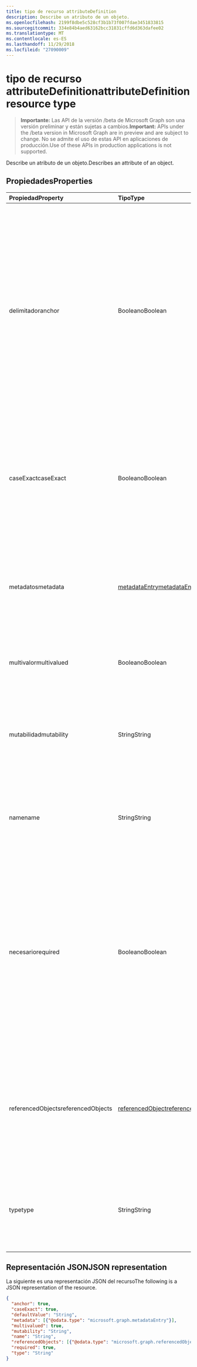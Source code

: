 ```yaml
---
title: tipo de recurso attributeDefinition
description: Describe un atributo de un objeto.
ms.openlocfilehash: 2199f8dbe5c528cf3b1b73f007fdae3451833815
ms.sourcegitcommit: 334e84b4aed63162bcc31831cffd6d363dafee02
ms.translationtype: MT
ms.contentlocale: es-ES
ms.lasthandoff: 11/29/2018
ms.locfileid: "27090009"
---
```

# <a name="attributedefinition-resource-type"></a><span data-ttu-id="5c5d9-103">tipo de recurso attributeDefinition</span><span class="sxs-lookup"><span data-stu-id="5c5d9-103">attributeDefinition resource type</span></span>

> <span data-ttu-id="5c5d9-104">**Importante:** Las API de la versión /beta de Microsoft Graph son una versión preliminar y están sujetas a cambios.</span><span class="sxs-lookup"><span data-stu-id="5c5d9-104">**Important:** APIs under the /beta version in Microsoft Graph are in preview and are subject to change.</span></span> <span data-ttu-id="5c5d9-105">No se admite el uso de estas API en aplicaciones de producción.</span><span class="sxs-lookup"><span data-stu-id="5c5d9-105">Use of these APIs in production applications is not supported.</span></span>

<span data-ttu-id="5c5d9-106">Describe un atributo de un objeto.</span><span class="sxs-lookup"><span data-stu-id="5c5d9-106">Describes an attribute of an object.</span></span>

## <a name="properties"></a><span data-ttu-id="5c5d9-107">Propiedades</span><span class="sxs-lookup"><span data-stu-id="5c5d9-107">Properties</span></span>

| <span data-ttu-id="5c5d9-108">Propiedad</span><span class="sxs-lookup"><span data-stu-id="5c5d9-108">Property</span></span>      | <span data-ttu-id="5c5d9-109">Tipo</span><span class="sxs-lookup"><span data-stu-id="5c5d9-109">Type</span></span>      | <span data-ttu-id="5c5d9-110">Descripción</span><span class="sxs-lookup"><span data-stu-id="5c5d9-110">Description</span></span>    |
|:--------------|:----------|:---------------|
|<span data-ttu-id="5c5d9-111">delimitador</span><span class="sxs-lookup"><span data-stu-id="5c5d9-111">anchor</span></span>         |<span data-ttu-id="5c5d9-112">Booleano</span><span class="sxs-lookup"><span data-stu-id="5c5d9-112">Boolean</span></span>    | <span data-ttu-id="5c5d9-113">`true`Si el atributo debe utilizarse como el delimitador para el objeto.</span><span class="sxs-lookup"><span data-stu-id="5c5d9-113">`true` if the attribute should be used as the anchor for the object.</span></span> <span data-ttu-id="5c5d9-114">Atributos de anclaje deben tener un valor único que identifica un objeto y deben ser inmutables.</span><span class="sxs-lookup"><span data-stu-id="5c5d9-114">Anchor attributes must have a unique value identifying an object, and must be immutable.</span></span> <span data-ttu-id="5c5d9-115">El valor predeterminado es `false`.</span><span class="sxs-lookup"><span data-stu-id="5c5d9-115">Default is `false`.</span></span> <span data-ttu-id="5c5d9-116">Uno y sólo uno, de los atributos del objeto deben designarse como el delimitador para admitir la sincronización.</span><span class="sxs-lookup"><span data-stu-id="5c5d9-116">One, and only one, of the object's attributes must be designated as the anchor to support synchronization.</span></span> |
|<span data-ttu-id="5c5d9-117">caseExact</span><span class="sxs-lookup"><span data-stu-id="5c5d9-117">caseExact</span></span>      |<span data-ttu-id="5c5d9-118">Booleano</span><span class="sxs-lookup"><span data-stu-id="5c5d9-118">Boolean</span></span>    |<span data-ttu-id="5c5d9-119">`true`Si el valor de este atributo debe tratarse como entre mayúsculas y minúsculas.</span><span class="sxs-lookup"><span data-stu-id="5c5d9-119">`true` if value of this attribute should be treated as case-sensitive.</span></span> <span data-ttu-id="5c5d9-120">Esta configuración afecta a cómo el motor de sincronización detecta cambios para el atributo.</span><span class="sxs-lookup"><span data-stu-id="5c5d9-120">This setting affects how the synchronization engine detects changes for the attribute.</span></span>|
|<span data-ttu-id="5c5d9-121">metadatos</span><span class="sxs-lookup"><span data-stu-id="5c5d9-121">metadata</span></span>       |[<span data-ttu-id="5c5d9-122">metadataEntry</span><span class="sxs-lookup"><span data-stu-id="5c5d9-122">metadataEntry</span></span>](../resources/synchronization-metadataentry.md)    |<span data-ttu-id="5c5d9-123">Propiedades de extensión adicionales.</span><span class="sxs-lookup"><span data-stu-id="5c5d9-123">Additional extension properties.</span></span> <span data-ttu-id="5c5d9-124">A menos que se mencionan explícitamente, no se deben cambiar los valores de metadatos.</span><span class="sxs-lookup"><span data-stu-id="5c5d9-124">Unless mentioned explicitly, metadata values should not be changed.</span></span>|
|<span data-ttu-id="5c5d9-125">multivalor</span><span class="sxs-lookup"><span data-stu-id="5c5d9-125">multivalued</span></span>    |<span data-ttu-id="5c5d9-126">Booleano</span><span class="sxs-lookup"><span data-stu-id="5c5d9-126">Boolean</span></span>    |<span data-ttu-id="5c5d9-127">`true`Si un atributo puede tener varios valores.</span><span class="sxs-lookup"><span data-stu-id="5c5d9-127">`true` if an attribute can have multiple values.</span></span> <span data-ttu-id="5c5d9-128">El valor predeterminado es `false`.</span><span class="sxs-lookup"><span data-stu-id="5c5d9-128">Default is `false`.</span></span>|
|<span data-ttu-id="5c5d9-129">mutabilidad</span><span class="sxs-lookup"><span data-stu-id="5c5d9-129">mutability</span></span>     |<span data-ttu-id="5c5d9-130">String</span><span class="sxs-lookup"><span data-stu-id="5c5d9-130">String</span></span>     |<span data-ttu-id="5c5d9-131">Mutabilidad de un atributo.</span><span class="sxs-lookup"><span data-stu-id="5c5d9-131">An attribute's mutability.</span></span> <span data-ttu-id="5c5d9-132">Los valores posibles son: `ReadWrite`, `ReadOnly`, `Immutable`, `WriteOnly`.</span><span class="sxs-lookup"><span data-stu-id="5c5d9-132">Possible values are:  `ReadWrite`, `ReadOnly`, `Immutable`, `WriteOnly`.</span></span> <span data-ttu-id="5c5d9-133">El valor predeterminado es `ReadWrite`.</span><span class="sxs-lookup"><span data-stu-id="5c5d9-133">Default is `ReadWrite`.</span></span>|
|<span data-ttu-id="5c5d9-134">name</span><span class="sxs-lookup"><span data-stu-id="5c5d9-134">name</span></span>           |<span data-ttu-id="5c5d9-135">String</span><span class="sxs-lookup"><span data-stu-id="5c5d9-135">String</span></span>     |<span data-ttu-id="5c5d9-136">Nombre del atributo.</span><span class="sxs-lookup"><span data-stu-id="5c5d9-136">Name of the attribute.</span></span> <span data-ttu-id="5c5d9-137">Debe ser único dentro de la definición del objeto.</span><span class="sxs-lookup"><span data-stu-id="5c5d9-137">Must be unique within the object definition.</span></span> <span data-ttu-id="5c5d9-138">No admite valores NULL.</span><span class="sxs-lookup"><span data-stu-id="5c5d9-138">Not nullable.</span></span>|
|<span data-ttu-id="5c5d9-139">necesario</span><span class="sxs-lookup"><span data-stu-id="5c5d9-139">required</span></span>       |<span data-ttu-id="5c5d9-140">Booleano</span><span class="sxs-lookup"><span data-stu-id="5c5d9-140">Boolean</span></span>    |<span data-ttu-id="5c5d9-141">`true`Si se requiere el atributo.</span><span class="sxs-lookup"><span data-stu-id="5c5d9-141">`true` if attribute is required.</span></span> <span data-ttu-id="5c5d9-142">No se puede crear el objeto si falta alguno de los atributos necesarios.</span><span class="sxs-lookup"><span data-stu-id="5c5d9-142">Object can not be created if any of the required attributes are missing.</span></span> <span data-ttu-id="5c5d9-143">Si durante la sincronización, el atributo required no tiene ningún valor, se usará el valor predeterminado.</span><span class="sxs-lookup"><span data-stu-id="5c5d9-143">If during synchronization, the required attribute has no value, the default value will be used.</span></span> <span data-ttu-id="5c5d9-144">Si no se ha establecido el valor predeterminado, sincronización registrará un error.</span><span class="sxs-lookup"><span data-stu-id="5c5d9-144">If default the value was not set, synchronization will record an error.</span></span>|
|<span data-ttu-id="5c5d9-145">referencedObjects</span><span class="sxs-lookup"><span data-stu-id="5c5d9-145">referencedObjects</span></span>|[<span data-ttu-id="5c5d9-146">referencedObject</span><span class="sxs-lookup"><span data-stu-id="5c5d9-146">referencedObject</span></span>](../resources/synchronization-referencedobject.md) |<span data-ttu-id="5c5d9-147">Para los atributos con `reference` escriba, objetos de listas que se hace referencia (por ejemplo, el `manager` mostrarían una lista de atributo `User` como el objeto que se hace referencia).</span><span class="sxs-lookup"><span data-stu-id="5c5d9-147">For attributes with `reference` type, lists referenced objects (for example, the `manager` attribute would list `User` as the referenced object).</span></span>|
|<span data-ttu-id="5c5d9-148">type</span><span class="sxs-lookup"><span data-stu-id="5c5d9-148">type</span></span>           |<span data-ttu-id="5c5d9-149">String</span><span class="sxs-lookup"><span data-stu-id="5c5d9-149">String</span></span>     |<span data-ttu-id="5c5d9-150">Tipo de valor de atributo.</span><span class="sxs-lookup"><span data-stu-id="5c5d9-150">Attribute value type.</span></span> <span data-ttu-id="5c5d9-151">Valores posibles: `String`, `Integer`, `Reference`, `Binary`, `Boolean`.</span><span class="sxs-lookup"><span data-stu-id="5c5d9-151">Possible values are: `String`, `Integer`, `Reference`, `Binary`, `Boolean`.</span></span> <span data-ttu-id="5c5d9-152">El valor predeterminado es `String`.</span><span class="sxs-lookup"><span data-stu-id="5c5d9-152">Default is `String`.</span></span>|

## <a name="json-representation"></a><span data-ttu-id="5c5d9-153">Representación JSON</span><span class="sxs-lookup"><span data-stu-id="5c5d9-153">JSON representation</span></span>

<span data-ttu-id="5c5d9-154">La siguiente es una representación JSON del recurso</span><span class="sxs-lookup"><span data-stu-id="5c5d9-154">The following is a JSON representation of the resource.</span></span>

<!-- {
  "blockType": "resource",
  "optionalProperties": [

  ],
  "@odata.type": "microsoft.graph.attributeDefinition"
}-->

```json
{
  "anchor": true,
  "caseExact": true,
  "defaultValue": "String",
  "metadata": [{"@odata.type": "microsoft.graph.metadataEntry"}],
  "multivalued": true,
  "mutability": "String",
  "name": "String",
  "referencedObjects": [{"@odata.type": "microsoft.graph.referencedObject"}],
  "required": true,
  "type": "String"
}

```

<!-- uuid: 8fcb5dbc-d5aa-4681-8e31-b001d5168d79
2015-10-25 14:57:30 UTC -->
<!-- {
  "type": "#page.annotation",
  "description": "attributeDefinition resource",
  "keywords": "",
  "section": "documentation",
  "tocPath": ""
}-->